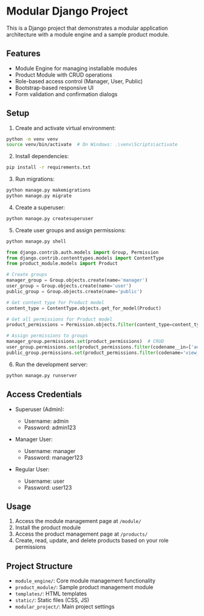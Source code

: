 # Modular Django Project

This is a Django project that demonstrates a modular application architecture with a module engine and a sample product module.

## Features

- Module Engine for managing installable modules
- Product Module with CRUD operations
- Role-based access control (Manager, User, Public)
- Bootstrap-based responsive UI
- Form validation and confirmation dialogs

## Setup

1. Create and activate virtual environment:
```bash
python -m venv venv
source venv/bin/activate  # On Windows: .\venv\Scripts\activate
```

2. Install dependencies:
```bash
pip install -r requirements.txt
```

3. Run migrations:
```bash
python manage.py makemigrations
python manage.py migrate
```

4. Create a superuser:
```bash
python manage.py createsuperuser
```

5. Create user groups and assign permissions:
```bash
python manage.py shell
```
```python
from django.contrib.auth.models import Group, Permission
from django.contrib.contenttypes.models import ContentType
from product_module.models import Product

# Create groups
manager_group = Group.objects.create(name='manager')
user_group = Group.objects.create(name='user')
public_group = Group.objects.create(name='public')

# Get content type for Product model
content_type = ContentType.objects.get_for_model(Product)

# Get all permissions for Product model
product_permissions = Permission.objects.filter(content_type=content_type)

# Assign permissions to groups
manager_group.permissions.set(product_permissions)  # CRUD
user_group.permissions.set(product_permissions.filter(codename__in=['add_product', 'change_product', 'view_product']))  # CRU
public_group.permissions.set(product_permissions.filter(codename='view_product'))  # R
```

6. Run the development server:
```bash
python manage.py runserver
```

## Access Credentials

- Superuser (Admin):
  - Username: admin
  - Password: admin123

- Manager User:
  - Username: manager
  - Password: manager123

- Regular User:
  - Username: user
  - Password: user123

## Usage

1. Access the module management page at `/module/`
2. Install the product module
3. Access the product management page at `/products/`
4. Create, read, update, and delete products based on your role permissions

## Project Structure

- `module_engine/`: Core module management functionality
- `product_module/`: Sample product management module
- `templates/`: HTML templates
- `static/`: Static files (CSS, JS)
- `modular_project/`: Main project settings 